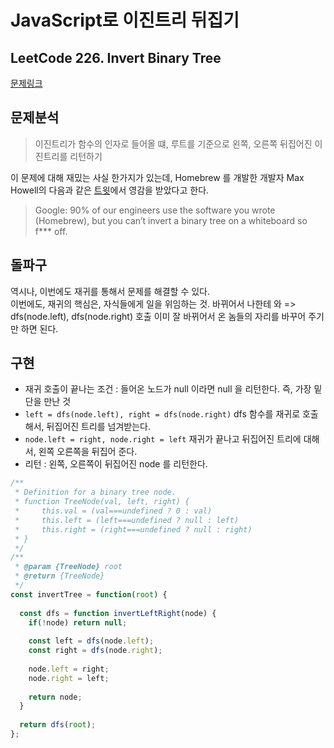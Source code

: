 # JavaScript로 이진트리 뒤집기 
## LeetCode 226. Invert Binary Tree

[문제링크](https://leetcode.com/problems/invert-binary-tree/)

## 문제분석 
> 이진트리가 함수의 인자로 들어올 떄, 루트를 기준으로 왼쪽, 오른쪽 뒤집어진 이진트리를 리턴하기

이 문제에 대해 재밌는 사실 한가지가 있는데, Homebrew 를 개발한 개발자 Max Howell의 다음과 같은 [트윗](https://twitter.com/mxcl/status/608682016205344768)에서 영감을 받았다고 한다.
> Google: 90% of our engineers use the software you wrote (Homebrew), but you can’t invert a binary tree on a whiteboard so f*** off.


## 돌파구
역시나, 이번에도 재귀를 통해서 문제를 해결할 수 있다.  
이번에도, 재귀의 핵심은, 자식들에게 일을 위임하는 것. 바뀌어서 나한테 와 => dfs(node.left), dfs(node.right) 호출
이미 잘 바뀌어서 온 놈들의 자리를 바꾸어 주기만 하면 된다. 

## 구현
- 재귀 호출이 끝나는 조건 : 들어온 노드가 null 이라면 null 을 리턴한다. 즉, 가장 밑단을 만난 것
- `left = dfs(node.left), right = dfs(node.right)` dfs 함수를 재귀로 호출해서, 뒤집어진 트리를 넘겨받는다.
- `node.left = right, node.right = left` 재귀가 끝나고 뒤집어진 트리에 대해서, 왼쪽 오른쪽을 뒤집어 준다.
- 리턴 : 왼쪽, 오른쪽이 뒤집어진 node 를 리턴한다.

```javascript
/**
 * Definition for a binary tree node.
 * function TreeNode(val, left, right) {
 *     this.val = (val===undefined ? 0 : val)
 *     this.left = (left===undefined ? null : left)
 *     this.right = (right===undefined ? null : right)
 * }
 */
/**
 * @param {TreeNode} root
 * @return {TreeNode}
 */
const invertTree = function(root) {
  
  const dfs = function invertLeftRight(node) {
    if(!node) return null;
    
    const left = dfs(node.left);
    const right = dfs(node.right);
    
    node.left = right;
    node.right = left;
    
    return node;
  }
  
  return dfs(root);
};
```